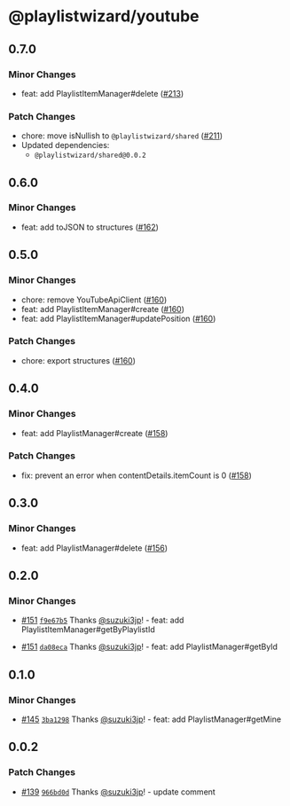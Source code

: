 # @playlistwizard/youtube

## 0.7.0

### Minor Changes

- feat: add PlaylistItemManager#delete ([#213](https://github.com/suzuki3jp/PlaylistWizard/pull/213))

### Patch Changes

- chore: move isNullish to `@playlistwizard/shared` ([#211](https://github.com/suzuki3jp/PlaylistWizard/pull/211))
- Updated dependencies:
  - `@playlistwizard/shared@0.0.2`

## 0.6.0

### Minor Changes

- feat: add toJSON to structures ([#162](https://github.com/suzuki3jp/PlaylistWizard/pull/162))

## 0.5.0

### Minor Changes

- chore: remove YouTubeApiClient ([#160](https://github.com/suzuki3jp/PlaylistWizard/pull/160))
- feat: add PlaylistItemManager#create ([#160](https://github.com/suzuki3jp/PlaylistWizard/pull/160))
- feat: add PlaylistItemManager#updatePosition ([#160](https://github.com/suzuki3jp/PlaylistWizard/pull/160))

### Patch Changes

- chore: export structures ([#160](https://github.com/suzuki3jp/PlaylistWizard/pull/160))

## 0.4.0

### Minor Changes

- feat: add PlaylistManager#create ([#158](https://github.com/suzuki3jp/PlaylistWizard/pull/158))

### Patch Changes

- fix: prevent an error when contentDetails.itemCount is 0 ([#158](https://github.com/suzuki3jp/PlaylistWizard/pull/158))

## 0.3.0

### Minor Changes

- feat: add PlaylistManager#delete ([#156](https://github.com/suzuki3jp/PlaylistWizard/pull/156))

## 0.2.0

### Minor Changes

- [#151](https://github.com/suzuki3jp/PlaylistWizard/pull/151) [`f9e67b5`](https://github.com/suzuki3jp/PlaylistWizard/commit/f9e67b5148a325565ae4f86f75b98927a42e9667) Thanks [@suzuki3jp](https://github.com/suzuki3jp)! - feat: add PlaylistItemManager#getByPlaylistId

- [#151](https://github.com/suzuki3jp/PlaylistWizard/pull/151) [`da08eca`](https://github.com/suzuki3jp/PlaylistWizard/commit/da08ecaaf3ff0a4d0c7c68002a23638ce2ea7e69) Thanks [@suzuki3jp](https://github.com/suzuki3jp)! - feat: add PlaylistManager#getById

## 0.1.0

### Minor Changes

- [#145](https://github.com/suzuki3jp/PlaylistWizard/pull/145) [`3ba1298`](https://github.com/suzuki3jp/PlaylistWizard/commit/3ba12984aa6e776369425ed6ed1102e3226a5d2f) Thanks [@suzuki3jp](https://github.com/suzuki3jp)! - feat: add PlaylistManager#getMine

## 0.0.2

### Patch Changes

- [#139](https://github.com/suzuki3jp/PlaylistWizard/pull/139) [`966bd0d`](https://github.com/suzuki3jp/PlaylistWizard/commit/966bd0ddb811f674384e9167d5a048fc379aba24) Thanks [@suzuki3jp](https://github.com/suzuki3jp)! - update comment
